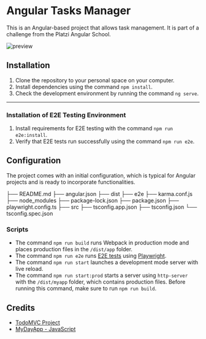 # Angular Tasks Manager

This is an Angular-based project that allows task management. It is part of a challenge from the Platzi Angular School.

![preview](https://i.imgur.com/et5mmr7.png)

## Installation

1. Clone the repository to your personal space on your computer.
2. Install dependencies using the command `npm install`.
3. Check the development environment by running the command `ng serve`.

---
### Installation of E2E Testing Environment

1. Install requirements for E2E testing with the command `npm run e2e:install`.
1. Verify that E2E tests run successfully using the command `npm run e2e`.

## Configuration

The project comes with an initial configuration, which is typical for Angular projects and is ready to incorporate functionalities.

├── README.md
├── angular.json
├── dist
├── e2e
├── karma.conf.js
├── node_modules
├── package-lock.json
├── package.json
├── playwright.config.ts
├── src
├── tsconfig.app.json
├── tsconfig.json
└── tsconfig.spec.json


### Scripts

- The command `npm run build` runs Webpack in production mode and places production files in the `/dist/app` folder.
- The command `npm run e2e` runs [E2E tests](#tests) using [Playwright](https://playwright.dev/).
- The command `npm run start` launches a development mode server with live reload.
- The command `npm run start:prod` starts a server using `http-server` with the `/dist/myapp` folder, which contains production files. Before running this command, make sure to run `npm run build`.

## Credits

- [TodoMVC Project](https://todomvc.com/)
- [MyDayApp - JavaScript](https://github.com/platzi/laboratorio-mydayapp-js)
